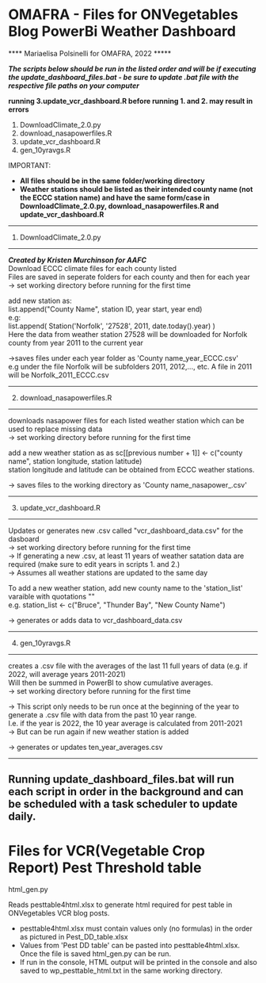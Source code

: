 # OMAFRA - Files for ONVegetables Blog PowerBi Weather Dashboard

**** Mariaelisa Polsinelli for OMAFRA, 2022 *****

***The scripts below should be run in the listed order and will be if executing the update_dashboard_files.bat - be sure to update .bat file with the respective file paths on your computer***

**running 3.update_vcr_dashboard.R before running 1. and 2. may result in errors**

1. DownloadClimate_2.0.py
2. download_nasapowerfiles.R
3. update_vcr_dashboard.R
4. gen_10yravgs.R

IMPORTANT:
- **All files should be in the same folder/working directory**
- **Weather stations should be listed as their intended county name (not the ECCC station name) and have the
same form/case in DownloadClimate_2.0.py, 
download_nasapowerfiles.R and update_vcr_dashboard.R**

--------------------------------------
1. DownloadClimate_2.0.py
--------------------------------------
***Created by Kristen Murchinson for AAFC***<br />
Download ECCC climate files for each county listed<br />
Files are saved in seperate folders for each county and then for each year<br />
-> set working directory before running for the first time

add new station as:<br />
list.append("County Name", station ID, year start, year end)<br />
e.g:<br />
list.append( Station('Norfolk', '27528', 2011, date.today().year) )<br />
Here the data from weather station 27528 will be downloaded for Norfolk county from year 2011 to the current year

->saves files under each year folder as 'County name_year_ECCC.csv'<br />
e.g under the file Norfolk will be subfolders 2011, 2012,..., etc. A file in 2011 will be Norfolk_2011_ECCC.csv<br />

--------------------------------------
2. download_nasapowerfiles.R
--------------------------------------
downloads nasapower files for each listed weather station which can be used to replace missing data<br />
-> set working directory before running for the first time

add a new weather station as as sc[[previous number + 1]] <- c("county name", station longitude, station latitude)<br />
station longitude and latitude can be obtained from ECCC weather stations.

-> saves files to the working directory as 'County name_nasapower_.csv'<br />

--------------------------------------
3. update_vcr_dashboard.R
--------------------------------------
Updates or generates new .csv called "vcr_dashboard_data.csv" for the dasboard<br />
-> set working directory before running for the first time<br />
-> If generating a new .csv, at least 11 years of weather satation data are required (make sure to edit years in scripts 1. and 2.)<br />
-> Assumes all weather stations are updated to the same day<br />

To add a new weather station, add new county name to the 'station_list' varaible with quotations ""<br />
e.g. station_list <- c("Bruce", "Thunder Bay", "New County Name")

-> generates or adds data to vcr_dashboard_data.csv

--------------------------------------
4. gen_10yravgs.R
--------------------------------------
creates a .csv file with the averages of the last 11 full years of data (e.g. if 2022, will average years 2011-2021)<br />
Will then be summed in PowerBI to show cumulative averages.<br />
-> set working directory before running for the first time<br />

-> This script only needs to be run once at the beginning of the year to generate a .csv file with data from the past 10 year range. <br /> I.e. if the year is 2022, the 10 year average is calculated from 2011-2021<br />
-> But can be run again if new weather station is added

-> generates or updates ten_year_averages.csv

-------------------------------------
Running update_dashboard_files.bat will run each script in order in the background and can be scheduled with a task scheduler to update daily.
-------------------------------------

# Files for VCR(Vegetable Crop Report) Pest Threshold table

html_gen.py

Reads pesttable4html.xlsx to generate html required for pest table in ONVegetables VCR blog posts.
- pesttable4html.xlsx must contain values only (no formulas) in the order as pictured in Pest_DD_table.xlsx
- Values from 'Pest DD table' can be pasted into pesttable4html.xlsx. Once the file is saved html_gen.py can be run.
- If run in the console, HTML output will be printed in the console and also saved to wp_pesttable_html.txt in the same working directory.
